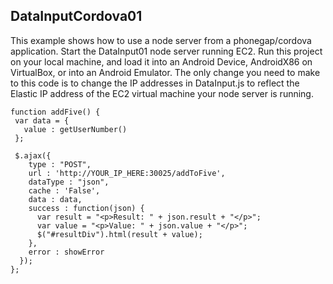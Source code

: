 DataInputCordova01
------------------

This example shows how to use a node server from a phonegap/cordova 
application. Start the DataInput01 node server running EC2. Run this 
project on your local machine, and load it into an Android Device, 
AndroidX86 on VirtualBox, or into an Android Emulator. The only change 
you need to make to this code is to change the IP addresses in 
DataInput.js to reflect the Elastic IP address of the EC2 virtual 
machine your node server is running.

	function addFive() {        
	 var data = {
	   value : getUserNumber()
	 };

	 $.ajax({
		type : "POST",
		url : 'http://YOUR_IP_HERE:30025/addToFive',
		dataType : "json",
		cache : 'False',
		data : data,
		success : function(json) {
		  var result = "<p>Result: " + json.result + "</p>";
		  var value = "<p>Value: " + json.value + "</p>";
		  $("#resultDiv").html(result + value);
		},
		error : showError
	  });
	};

